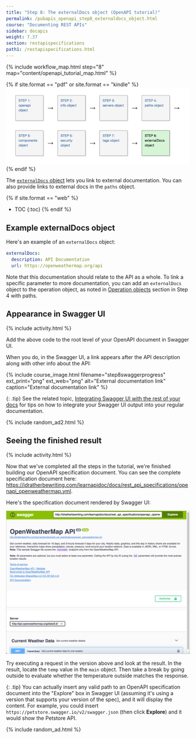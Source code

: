 ```yaml
---
title: "Step 8: The externalDocs object (OpenAPI tutorial)"
permalink: /pubapis_openapi_step8_externaldocs_object.html
course: "Documenting REST APIs"
sidebar: docapis
weight: 7.37
section: restapispecifications
path1: /restapispecifications.html
---
```


{% include workflow_map.html step="8" map="content/openapi_tutorial_map.html"  %}

{% if site.format == "pdf" or site.format == "kindle" %}
<img src="images/openapistep8.png"/>
{% endif %}

The [`externalDocs` object](https://github.com/OAI/OpenAPI-Specification/blob/master/versions/3.0.1.md#external-documentation-object) lets you link to external documentation. You can also provide links to external docs in the `paths` object.

{% if site.format == "web" %}
* TOC
{:toc}
{% endif %}

## Example externalDocs object

Here's an example of an `externalDocs` object:

```yaml
externalDocs:
  description: API Documentation
  url: https://openweathermap.org/api
```

Note that this documentation should relate to the API as a whole. To link a specific parameter to more documentation, you can add an `externalDocs` object to the operation object, as noted in [Operation objects](pubapis_openapi_step4_paths_object.html#operation-objects) section in Step 4 with paths.

## Appearance in Swagger UI

{% include activity.html %}

Add the above code to the root level of your OpenAPI document in Swagger UI.

When you do, in the Swagger UI, a link appears after the API description along with other info about the API:

{% include course_image.html filename="step8swaggerprogress" ext_print="png" ext_web="png" alt="External documentation link" caption="External documentation link" %}

{: .tip}
See the related topic, [Integrating Swagger UI with the rest of your docs](pubapis_combine_swagger_and_guide.html) for tips on how to integrate your Swagger UI output into your regular documentation.

{% include random_ad2.html %}

## Seeing the finished result

{% include activity.html %}

Now that we've completed all the steps in the tutorial, we're finished building our OpenAPI specification document. You can see the complete specification document here: <a href="https://idratherbewriting.com/learnapidoc/docs/rest_api_specifications/openapi_openweathermap.yml">https://idratherbewriting.com/learnapidoc/docs/rest_api_specifications/openapi_openweathermap.yml</a>.

Here's the specification document rendered by Swagger UI:

<a target="\_blank" href="https://idratherbewriting.com/learnapidoc/assets/files/swagger/index.html" class="noExtIcon"><img src="images/swagger_full_result.png" class="medium" /></a>

Try executing a request in the version above and look at the result. In the result, locate the `temp` value in the `main` object. Then take a break by going outside to evaluate whether the temperature outside matches the response.

{: .tip}
You can actually insert any valid path to an OpenAPI specification document into the "Explore" box in Swagger UI (assuming it's using a version that supports your version of the spec), and it will display the content. For example, you could insert `https://petstore.swagger.io/v2/swagger.json` (then click **Explore**) and it would show the Petstore API.

{% include random_ad.html %}
